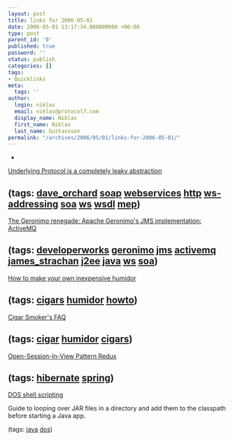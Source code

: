 ```yaml
---
layout: post
title: links for 2006-05-01
date: 2006-05-01 13:17:34.000000000 +00:00
type: post
parent_id: '0'
published: true
password: ''
status: publish
categories: []
tags:
- Quicklinks
meta:
  tags: ''
author:
  login: niklas
  email: niklas@protocol7.com
  display_name: Niklas
  first_name: Niklas
  last_name: Gustavsson
permalink: "/archives/2006/05/01/links-for-2006-05-01/"
---
```

- 
[Underlying Protocol is a completely leaky abstraction](http://www.pacificspirit.com/blog/2005/04/05/underlying_protocol_is_a_completely_leaky_abstraction)

(tags: [dave\_orchard](http://del.icio.us/protocol7/dave_orchard) [soap](http://del.icio.us/protocol7/soap) [webservices](http://del.icio.us/protocol7/webservices) [http](http://del.icio.us/protocol7/http) [ws-addressing](http://del.icio.us/protocol7/ws-addressing) [soa](http://del.icio.us/protocol7/soa) [ws](http://del.icio.us/protocol7/ws) [wsdl](http://del.icio.us/protocol7/wsdl) [mep](http://del.icio.us/protocol7/mep))
- 
[The Geronimo renegade: Apache Geronimo's JMS implementation: ActiveMQ](http://www-128.ibm.com/developerworks/opensource/library/os-ag-renegade6/index.html?ca=drs-tp1706)

(tags: [developerworks](http://del.icio.us/protocol7/developerworks) [geronimo](http://del.icio.us/protocol7/geronimo) [jms](http://del.icio.us/protocol7/jms) [activemq](http://del.icio.us/protocol7/activemq) [james\_strachan](http://del.icio.us/protocol7/james_strachan) [j2ee](http://del.icio.us/protocol7/j2ee) [java](http://del.icio.us/protocol7/java) [ws](http://del.icio.us/protocol7/ws) [soa](http://del.icio.us/protocol7/soa))
- 
[How to make your own inexpensive humidor](http://www.igtc.com/~pmm/tupperdor.html)

(tags: [cigars](http://del.icio.us/protocol7/cigars) [humidor](http://del.icio.us/protocol7/humidor) [howto](http://del.icio.us/protocol7/howto))
- 
[Cigar Smoker's FAQ](http://www.cigargroup.com/faq/)

(tags: [cigar](http://del.icio.us/protocol7/cigar) [humidor](http://del.icio.us/protocol7/humidor) [cigars](http://del.icio.us/protocol7/cigars))
- 
[Open-Session-In-View Pattern Redux](http://www.jroller.com/page/cardsharp?entry=open_session_in_view_pattern)

(tags: [hibernate](http://del.icio.us/protocol7/hibernate) [spring](http://del.icio.us/protocol7/spring))
- 
[DOS shell scripting](http://www.pragmatics.dk/content/view/29/48/)

Guide to looping over JAR files in a directory and add them to the classpath before starting a Java app.

(tags: [java](http://del.icio.us/protocol7/java) [dos](http://del.icio.us/protocol7/dos))
